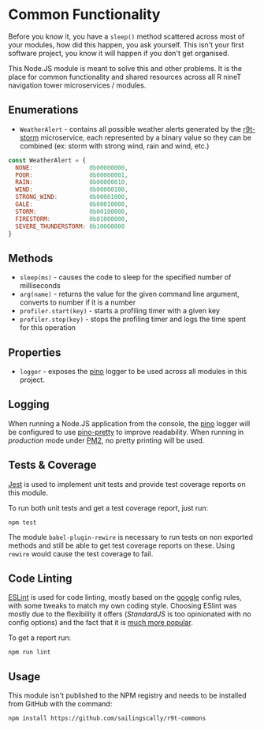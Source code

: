 # Common Functionality

Before you know it, you have a `sleep()` method scattered across most of your modules, how did this happen,
you ask yourself. This isn't your first software project, you know it will happen if you don't get organised.

This Node.JS module is meant to solve this and other problems. It is the place for common functionality and
shared resources across all R nineT navigation tower microservices / modules.

## Enumerations

- `WeatherAlert` - contains all possible weather alerts generated by the
[r9t-storm](https://github.com/sailingscally/r9t-storm) microservice, each represented by a binary value so
they can be combined (ex: storm with strong wind, rain and wind, etc.)

```JavaScript
const WeatherAlert = {
  NONE:                0b00000000,
  POOR:                0b00000001,
  RAIN:                0b00000010,
  WIND:                0b00000100,
  STRONG_WIND:         0b00001000,
  GALE:                0b00010000,
  STORM:               0b00100000,
  FIRESTORM:           0b01000000,
  SEVERE_THUNDERSTORM: 0b10000000
}
```

## Methods

- `sleep(ms)` - causes the code to sleep for the specified number of milliseconds
- `arg(name)` - returns the value for the given command line argument, converts to number if it is a number
- `profiler.start(key)` - starts a profiling timer with a given key
- `profiler.stop(key)` - stops the profiling timer and logs the time spent for this operation

## Properties

- `logger` - exposes the [pino](https://getpino.io/) logger to be used across all modules in this project.

## Logging

When running a Node.JS application from the console, the [pino](https://getpino.io/) logger will be
configured to use [pino-pretty](https://github.com/pinojs/pino-pretty) to improve readability. When running
in *production* mode under [PM2](https://pm2.keymetrics.io/), no pretty printing will be used.

## Tests & Coverage

[Jest](https://jestjs.io/) is used to implement unit tests and provide test coverage reports on this module.

To run both unit tests and get a test coverage report, just run:

```
npm test
```

The module `babel-plugin-rewire` is necessary to run tests on non exported methods and still be able to get
test coverage reports on these. Using `rewire` would cause the test coverage to fail.

## Code Linting

[ESLint](https://eslint.org/) is used for code linting, mostly based on the
[google](https://www.npmjs.com/package/eslint-config-google) config rules, with some tweaks to match my own
coding style. Choosing ESlint was mostly due to the flexibility it offers (*StandardJS* is too opinionated
with no config options) and the fact that it is
[much more popular](https://npmtrends.com/eslint-vs-jscs-vs-jshint-vs-jslint).

To get a report run:

```
npm run lint
```

## Usage

This module isn't published to the NPM registry and needs to be installed from GitHub with the command:

```
npm install https://github.com/sailingscally/r9t-commons
```
